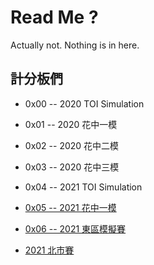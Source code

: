 # Read Me ?

Actually not. Nothing is in here.

## 計分板們

- 0x00 -- 2020 TOI Simulation

- 0x01 -- 2020 花中一模

- 0x02 -- 2020 花中二模

- 0x03 -- 2020 花中三模

- 0x04 -- 2021 TOI Simulation

- [0x05 -- 2021 花中一模](https://sorahisa.github.io/OI/DumpedRanks/0x05/ranking/Ranking.html)

- [0x06 -- 2021 東區模擬賽](https://sorahisa.github.io/OI/DumpedRanks/0x06/ranking/Ranking.html)

- [2021 北市賽](https://sorahisa.github.io/OI/DumpedRanks/nhspc2021_tpe/ranking/Ranking.html)

